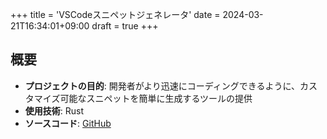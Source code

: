 +++
title = 'VSCodeスニペットジェネレータ'
date = 2024-03-21T16:34:01+09:00
draft = true
+++

## 概要

- **プロジェクトの目的**: 開発者がより迅速にコーディングできるように、カスタマイズ可能なスニペットを簡単に生成するツールの提供
- **使用技術**: Rust
- **ソースコード**: [GitHub](https://github.com/Namacha411/vscode-snippet-genetrator)

